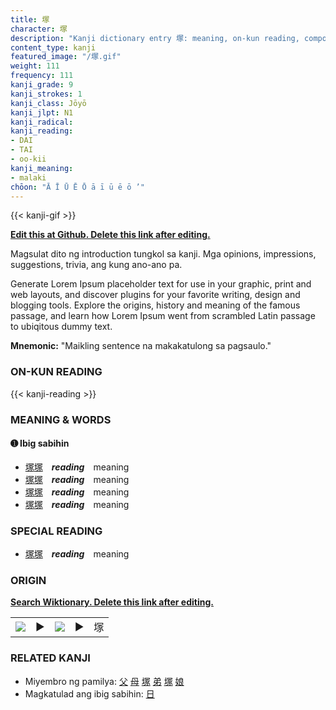 ```yaml
---
title: 塚
character: 塚
description: "Kanji dictionary entry 塚: meaning, on-kun reading, compounds, origin, related kanji"
content_type: kanji
featured_image: "/塚.gif"
weight: 111
frequency: 111
kanji_grade: 9
kanji_strokes: 1
kanji_class: Jōyō
kanji_jlpt: N1
kanji_radical: 
kanji_reading: 
- DAI
- TAI
- oo-kii
kanji_meaning:
- malaki
chōon: "Ā Ī Ū Ē Ō ā ī ū ē ō ’"
---
```

[//]: # (Don't edit the line below. Kanji animated GIF code is automatically generated.)
{{< kanji-gif >}}

[//]: # (Edit below this line.)

**[Edit this at Github. Delete this link after editing.](https://github.com/tim0g/tim/tree/main/content/kanji/塚/index.md)**

Magsulat dito ng introduction tungkol sa kanji. Mga opinions, impressions, suggestions, trivia, ang kung ano-ano pa.

Generate Lorem Ipsum placeholder text for use in your graphic, print and web layouts, and discover plugins for your favorite writing, design and blogging tools. Explore the origins, history and meaning of the famous passage, and learn how Lorem Ipsum went from scrambled Latin passage to ubiqitous dummy text.
 
**Mnemonic:** "Maikling sentence na makakatulong sa pagsaulo."

### ON-KUN READING

[//]: # (Don't edit the line below. ON-KUN READING code is automatically generated.)
{{< kanji-reading >}}

### MEANING & WORDS

#### ➊ **Ibig sabihin**
  - [塚](../塚)[塚](../塚)　***reading***　meaning
  - [塚](../塚)[塚](../塚)　***reading***　meaning
  - [塚](../塚)[塚](../塚)　***reading***　meaning
  - [塚](../塚)[塚](../塚)　***reading***　meaning

### SPECIAL READING
  - [塚](../塚)[塚](../塚)　***reading***　meaning

### ORIGIN

**[Search Wiktionary. Delete this link after editing.](https://wiktionary.org/wiki/塚)**
<table class="kanji-table"><tr><td>
<img src="60px-塚-bronze.svg.png">
</td><td>▶</td><td>
<img src="60px-塚-oracle.svg.png">
</td><td>▶</td>
<td class="kanji-origin">塚</td>
</tr></table>

### RELATED KANJI
- Miyembro ng pamilya: [父](../父) [母](../母) [塚](../塚) [弟](../弟) [塚](../塚) [娘](../娘)
- Magkatulad ang ibig sabihin: [日](../日)
